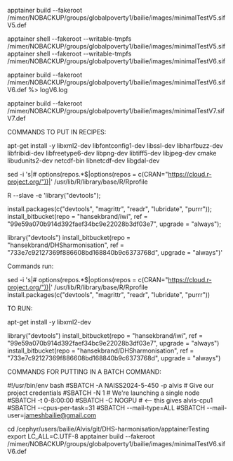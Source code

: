 apptainer build --fakeroot /mimer/NOBACKUP/groups/globalpoverty1/bailie/images/minimalTestV5.sif V5.def

apptainer shell --fakeroot --writable-tmpfs /mimer/NOBACKUP/groups/globalpoverty1/bailie/images/minimalTestV5.sif
apptainer shell --fakeroot --writable-tmpfs /mimer/NOBACKUP/groups/globalpoverty1/bailie/images/minimalTestV6.sif

apptainer build --fakeroot /mimer/NOBACKUP/groups/globalpoverty1/bailie/images/minimalTestV6.sif V6.def %> logV6.log

apptainer build --fakeroot /mimer/NOBACKUP/groups/globalpoverty1/bailie/images/minimalTestV7.sif V7.def





COMMANDS TO PUT IN RECIPES:


apt-get install -y libxml2-dev libfontconfig1-dev libssl-dev libharfbuzz-dev libfribidi-dev libfreetype6-dev libpng-dev libtiff5-dev libjpeg-dev cmake libudunits2-dev netcdf-bin libnetcdf-dev libgdal-dev


sed -i 's|# options(repos.*$|options(repos = c(CRAN="https://cloud.r-project.org/"))|' /usr/lib/R/library/base/R/Rprofile

   R --slave -e 'library("devtools"); 

   install.packages(c("devtools", "magrittr", "readr", "lubridate", "purrr")); install_bitbucket(repo = "hansekbrand/iwi", ref = "99e59a070b914d392faef34bc9e22028b3df03e7", upgrade = "always"); 

   library("devtools")
   install_bitbucket(repo = "hansekbrand/DHSharmonisation", ref = "733e7c92127369f886608bd168840b9c6373768d", upgrade = "always")'



   Commands run:


sed -i 's|# options(repos.*$|options(repos = c(CRAN="https://cloud.r-project.org/"))|' /usr/lib/R/library/base/R/Rprofile
install.packages(c("devtools", "magrittr", "readr", "lubridate", "purrr"))


TO RUN:

apt-get install -y libxml2-dev

library("devtools")
install_bitbucket(repo = "hansekbrand/iwi", ref = "99e59a070b914d392faef34bc9e22028b3df03e7", upgrade = "always")
install_bitbucket(repo = "hansekbrand/DHSharmonisation", ref = "733e7c92127369f886608bd168840b9c6373768d", upgrade = "always")




COMMANDS FOR PUTTING IN A BATCH COMMAND:

#!/usr/bin/env bash
#SBATCH -A NAISS2024-5-450 -p alvis # Give our project credentials
#SBATCH -N 1  # We're launching a single node
#SBATCH -t 0-8:00:00 
#SBATCH -C NOGPU # <-- this gives alvis-cpu1
#SBATCH --cpus-per-task=31
#SBATCH --mail-type=ALL
#SBATCH --mail-user=jameshbailie@gmail.com

cd /cephyr/users/bailie/Alvis/git/DHS-harmonisation/apptainerTesting
export LC_ALL=C.UTF-8
apptainer build --fakeroot /mimer/NOBACKUP/groups/globalpoverty1/bailie/images/minimalTestV6.sif V6.def